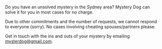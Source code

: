 Do you have an unsolved mystery in the Sydney area? Mystery Dog can solve it for you in most cases for no charge.

Due to other commitments and the number of requests, we cannot respond to everyone (sorry). No cases involving cheating spouses/partners please.

Get in touch with the ins and outs of your mystery by emailing mysterdog@gmail.com.
